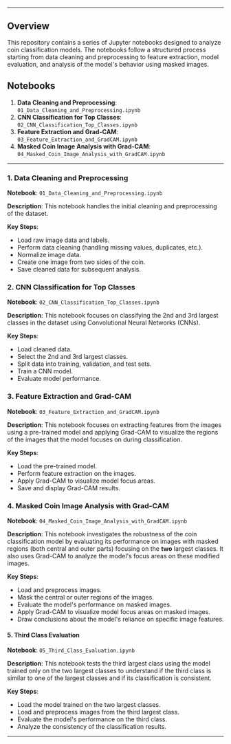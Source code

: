 
#

---

## Overview

This repository contains a series of Jupyter notebooks designed to analyze coin classification models. The notebooks follow a structured process starting from data cleaning and preprocessing to feature extraction, model evaluation, and analysis of the model's behavior using masked images.

## Notebooks

1. **Data Cleaning and Preprocessing**: `01_Data_Cleaning_and_Preprocessing.ipynb`
2. **CNN Classification for Top Classes**: `02_CNN_Classification_Top_Classes.ipynb`
3. **Feature Extraction and Grad-CAM**: `03_Feature_Extraction_and_GradCAM.ipynb`
4. **Masked Coin Image Analysis with Grad-CAM**: `04_Masked_Coin_Image_Analysis_with_GradCAM.ipynb`

---

### 1. Data Cleaning and Preprocessing

**Notebook**: `01_Data_Cleaning_and_Preprocessing.ipynb`

**Description**:
This notebook handles the initial cleaning and preprocessing of the dataset.

**Key Steps**:

- Load raw image data and labels.
- Perform data cleaning (handling missing values, duplicates, etc.).
- Normalize image data.
- Create one image from two sides of the coin.
- Save cleaned data for subsequent analysis.

### 2. CNN Classification for Top Classes

**Notebook**: `02_CNN_Classification_Top_Classes.ipynb`

**Description**:
This notebook focuses on classifying the 2nd and 3rd largest classes in the dataset using Convolutional Neural Networks (CNNs).

**Key Steps**:

- Load cleaned data.
- Select the 2nd and 3rd largest classes.
- Split data into training, validation, and test sets.
- Train a CNN model.
- Evaluate model performance.

### 3. Feature Extraction and Grad-CAM

**Notebook**: `03_Feature_Extraction_and_GradCAM.ipynb`

**Description**:
This notebook focuses on extracting features from the images using a pre-trained model and applying Grad-CAM to visualize the regions of the images that the model focuses on during classification.

**Key Steps**:

- Load the pre-trained model.
- Perform feature extraction on the images.
- Apply Grad-CAM to visualize model focus areas.
- Save and display Grad-CAM results.

### 4. Masked Coin Image Analysis with Grad-CAM

**Notebook**: `04_Masked_Coin_Image_Analysis_with_GradCAM.ipynb`

**Description**:
This notebook investigates the robustness of the coin classification model by evaluating its performance on images with masked regions (both central and outer parts) focusing on the **two** largest classes. It also uses Grad-CAM to analyze the model's focus areas on these modified images.

**Key Steps**:

- Load and preprocess images.
- Mask the central or outer regions of the images.
- Evaluate the model's performance on masked images.
- Apply Grad-CAM to visualize model focus areas on masked images.
- Draw conclusions about the model's reliance on specific image features.

#### 5. Third Class Evaluation

**Notebook**: `05_Third_Class_Evaluation.ipynb`

**Description**:
This notebook tests the third largest class using the model trained only on the two largest classes to understand if the third class is similar to one of the largest classes and if its classification is consistent.

**Key Steps**:

- Load the model trained on the two largest classes.
- Load and preprocess images from the third largest class.
- Evaluate the model's performance on the third class.
- Analyze the consistency of the classification results.

---
